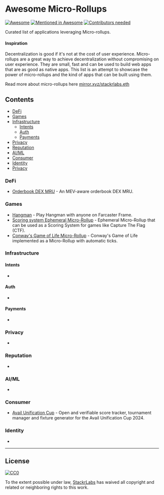 # Awesome Micro-Rollups

[![Awesome](https://cdn.rawgit.com/sindresorhus/awesome/d7305f38d29fed78fa85652e3a63e154dd8e8829/media/badge.svg)](https://github.com/sindresorhus/awesome)
[![Mentioned in Awesome](https://awesome.re/mentioned-badge.svg)](https://awesome.re)
[![Contributors needed](https://img.shields.io/badge/contributors-needed-yellow.svg)](CONTRIBUTING.md)

Curated list of applications leveraging Micro-rollups.

#### Inspiration

Decentralization is good if it's not at the cost of user experience. Micro-rollups are a great way to achieve decentralization without compromising on user experience. They are small, fast and can be used to build web apps that are as good as native apps. This list is an attempt to showcase the power of micro-rollups and the kind of apps that can be built using them.

Read more about micro-rollups here [mirror.xyz/stackrlabs.eth](http://mirror.xyz/stackrlabs.eth)

## Contents

- [DeFi](#defi)
- [Games](#games)
- [Infrastructure](#infrastructure)
  - [Intents](#intents)
  - [Auth](#auth)
  - [Payments](#payments)
- [Privacy](#privacy)
- [Reputation](#reputation)
- [AI/ML](#aiml)
- [Consumer](#consumer)
- [Identity](#identity)
- [Privacy](#privacy)

### DeFi

- [Orderbook DEX MRU](https://github.com/eshaan7/orderbook-dex-mru) - An MEV-aware orderbook DEX MRU.

### Games

- [Hangman](https://github.com/0xRampey/hangman-rollup) - Play Hangman with anyone on Farcaster Frame.
- [Scoring system Ephemeral Micro-Rollup](https://github.com/eshaan7/ctf-scoring-ephemeral-mru) - Ephemeral Micro-Rollup that can be used as a Scoring System for games like Capture The Flag (CTF).
- [Conway's Game of Life Micro-Rollup](https://github.com/eshaan7/conways-game-of-life-mru) - Conway's Game of Life implemented as a Micro-Rollup with automatic ticks.

### Infrastructure

#### Intents

-

#### Auth

-

#### Payments

-

### Privacy

-

### Reputation

-

### AI/ML

-

### Consumer

- [Avail Unification Cup](https://github.com/stackrlabs/unification-cup) - Open and verifiable score tracker, tournament manager and fixture generator for the Avail Unification Cup 2024.

### Identity

-

---

## License

[![CC0](https://mirrors.creativecommons.org/presskit/buttons/88x31/svg/cc-zero.svg)](https://creativecommons.org/publicdomain/zero/1.0/)

To the extent possible under law, [StackrLabs](https://www.stackrlabs.xyz) has waived all copyright and related or neighboring rights to this work.
